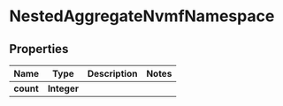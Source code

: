 

# NestedAggregateNvmfNamespace


## Properties

Name | Type | Description | Notes
------------ | ------------- | ------------- | -------------
**count** | **Integer** |  | 



